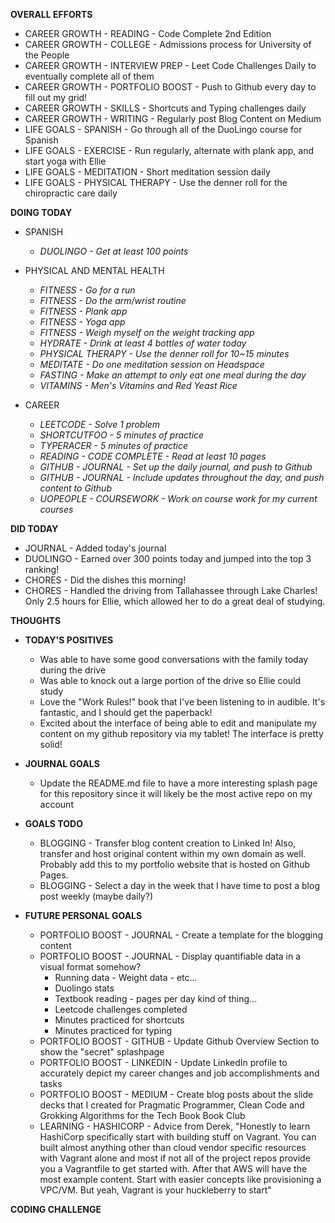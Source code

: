 **OVERALL EFFORTS**

- CAREER GROWTH - READING - Code Complete 2nd Edition
- CAREER GROWTH - COLLEGE - Admissions process for University of the People
- CAREER GROWTH - INTERVIEW PREP - Leet Code Challenges Daily to eventually complete all of them
- CAREER GROWTH - PORTFOLIO BOOST - Push to Github every day to fill out my grid!
- CAREER GROWTH - SKILLS - Shortcuts and Typing challenges daily
- CAREER GROWTH - WRITING - Regularly post Blog Content on Medium
- LIFE GOALS - SPANISH - Go through all of the DuoLingo course for Spanish
- LIFE GOALS - EXERCISE - Run regularly, alternate with plank app, and start yoga with Ellie
- LIFE GOALS - MEDITATION - Short meditation session daily
- LIFE GOALS - PHYSICAL THERAPY - Use the denner roll for the chiropractic care daily

**DOING TODAY**

- SPANISH

  - _DUOLINGO - Get at least 100 points_

- PHYSICAL AND MENTAL HEALTH

  - _FITNESS - Go for a run_
  - _FITNESS - Do the arm/wrist routine_
  - _FITNESS - Plank app_
  - _FITNESS - Yoga app_
  - _FITNESS - Weigh myself on the weight tracking app_
  - _HYDRATE - Drink at least 4 bottles of water today_
  - _PHYSICAL THERAPY - Use the denner roll for 10~15 minutes_
  - _MEDITATE - Do one meditation session on Headspace_
  - _FASTING - Make an attempt to only eat one meal during the day_
  - _VITAMINS - Men's Vitamins and Red Yeast Rice_

- CAREER

  - _LEETCODE - Solve 1 problem_
  - _SHORTCUTFOO - 5 minutes of practice_
  - _TYPERACER - 5 minutes of practice_
  - _READING - CODE COMPLETE - Read at least 10 pages_
  - _GITHUB - JOURNAL - Set up the daily journal, and push to Github_
  - _GITHUB - JOURNAL - Include updates throughout the day, and push content to Github_
  - _UOPEOPLE - COURSEWORK - Work on course work for my current courses_

**DID TODAY**

- JOURNAL - Added today's journal
- DUOLINGO - Earned over 300 points today and jumped into the top 3 ranking!
- CHORES - Did the dishes this morning!
- CHORES - Handled the driving from Tallahassee through Lake Charles! Only 2.5 hours for Ellie, which allowed her to do a great deal of studying.

**THOUGHTS**

- **TODAY'S POSITIVES**

  - Was able to have some good conversations with the family today during the drive
  - Was able to knock out a large portion of the drive so Ellie could study
  - Love the "Work Rules!" book that I've been listening to in audible. It's fantastic, and I should get the paperback!
  - Excited about the interface of being able to edit and manipulate my content on my github repository via my tablet! The interface is pretty solid!

- **JOURNAL GOALS**

  - Update the README.md file to have a more interesting splash page for this repository since it will likely be the most active repo on my account

- **GOALS TODO**

  - BLOGGING - Transfer blog content creation to Linked In! Also, transfer and host original content within my own domain as well. Probably add this to my portfolio website that is hosted on Github Pages.
  - BLOGGING - Select a day in the week that I have time to post a blog post weekly (maybe daily?)

- **FUTURE PERSONAL GOALS**
  - PORTFOLIO BOOST - JOURNAL - Create a template for the blogging content
  - PORTFOLIO BOOST - JOURNAL - Display quantifiable data in a visual format somehow?
    - Running data - Weight data - etc...
    - Duolingo stats
    - Textbook reading - pages per day kind of thing...
    - Leetcode challenges completed
    - Minutes practiced for shortcuts
    - Minutes practiced for typing
  - PORTFOLIO BOOST - GITHUB - Update Github Overview Section to show the "secret" splashpage
  - PORTFOLIO BOOST - LINKEDIN - Update LinkedIn profile to accurately depict my career changes and job accomplishments and tasks
  - PORTFOLIO BOOST - MEDIUM - Create blog posts about the slide decks that I created for Pragmatic Programmer, Clean Code and Grokking Algorithms for the Tech Book Book Club
  - LEARNING - HASHICORP - Advice from Derek, "Honestly to learn HashiCorp specifically start with building stuff on Vagrant. You can built almost anything other than cloud vendor specific resources with Vagrant alone and most if not all of the project repos provide you a Vagrantfile to get started with. After that AWS will have the most example content. Start with easier concepts like provisioning a VPC/VM. But yeah, Vagrant is your huckleberry to start"

**CODING CHALLENGE**

```js
```
